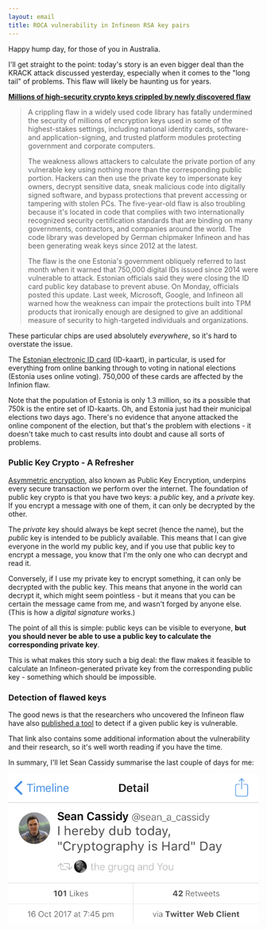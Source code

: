 ```yaml
---
layout: email
title: ROCA vulnerability in Infineon RSA key pairs
---
```


Happy hump day, for those of you in Australia.

I'll get straight to the point: today's story is an even bigger deal than the KRACK attack discussed yesterday, especially when it comes to the "long tail" of problems. This  flaw will likely be haunting us for years.

[**Millions of high-security crypto keys crippled by newly discovered flaw**](https://arstechnica.com/information-technology/2017/10/crypto-failure-cripples-millions-of-high-security-keys-750k-estonian-ids/)

>A crippling flaw in a widely used code library has fatally undermined the security of millions of encryption keys used in some of the highest-stakes settings, including national identity cards, software- and application-signing, and trusted platform modules protecting government and corporate computers.
>
>The weakness allows attackers to calculate the private portion of any vulnerable key using nothing more than the corresponding public portion. Hackers can then use the private key to impersonate key owners, decrypt sensitive data, sneak malicious code into digitally signed software, and bypass protections that prevent accessing or tampering with stolen PCs. The five-year-old flaw is also troubling because it's located in code that complies with two internationally recognized security certification standards that are binding on many governments, contractors, and companies around the world. The code library was developed by German chipmaker Infineon and has been generating weak keys since 2012 at the latest.
>
>The flaw is the one Estonia's government obliquely referred to last month when it warned that 750,000 digital IDs issued since 2014 were vulnerable to attack. Estonian officials said they were closing the ID card public key database to prevent abuse. On Monday, officials posted this update. Last week, Microsoft, Google, and Infineon all warned how the weakness can impair the protections built into TPM products that ironically enough are designed to give an additional measure of security to high-targeted individuals and organizations.

These particular chips are used absolutely *everywhere*, so it's hard to overstate the issue. 

The [Estonian electronic ID card](https://en.wikipedia.org/wiki/Estonian_ID_card) (ID-kaart), in particular, is used for everything from online banking through to voting in national elections (Estonia uses online voting). 750,000 of these cards are affected by the Infinion flaw. 

Note that the population of Estonia is only 1.3 million, so its a possible that 750k is the entire set of ID-kaarts. Oh, and Estonia just had their municipal elections two days ago. There's no evidence that anyone attacked the online component of the election, but that's the problem with elections - it doesn't take much to cast results into doubt and cause all sorts of problems.

### Public Key Crypto - A Refresher

[Asymmetric encryption](https://en.wikipedia.org/wiki/Public-key_cryptography), also known as Public Key Encryption, underpins every secure transaction we perform over the internet. The foundation of public key crypto is that you have two keys: a *public* key, and a *private* key. If you encrypt a message with one of them, it can only be decrypted by the other.

The *private* key should always be kept secret (hence the name), but the *public* key is intended to be publicly available. This means that I can give everyone in the world my public key, and if you use that public key to encrypt a message, you know that I'm the only one who can decrypt and read it.

Conversely, if I use my private key to encrypt something, it can only be decrypted with the public key. This means that anyone in the world can decrypt it, which might seem pointless - but it means that you can be certain the message came from me, and wasn't forged by anyone else. (This is how a *digital signature* works.)

The point of all this is simple: public keys can be visible to everyone, **but you should never be able to use a public key to calculate the corresponding private key**. 

This is what makes this story such a big deal: the flaw makes it feasible to calculate an Infineon-generated private key from the corresponding public key - something which should be impossible. 

### Detection of flawed keys

The good news is that the researchers who uncovered the Infineon flaw have also [published a tool](https://keychest.net/roca) to detect if a given public key is vulnerable.

That link also contains some additional information about the vulnerability and their research, so it's well worth reading if you have the time.

In summary, I'll let Sean Cassidy summarise the last couple of days for me:

![Cryptography is hard](/images/cryptography-is-hard.png)